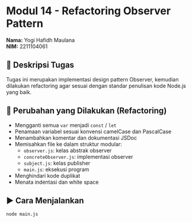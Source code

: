 # Modul 14 - Refactoring Observer Pattern

**Nama:** Yogi Hafidh Maulana  
**NIM:** 2211104061

## 📝 Deskripsi Tugas
Tugas ini merupakan implementasi design pattern Observer, kemudian dilakukan refactoring agar sesuai dengan standar penulisan kode Node.js yang baik.

## 🔧 Perubahan yang Dilakukan (Refactoring)
- Mengganti semua `var` menjadi `const` / `let`
- Penamaan variabel sesuai konvensi camelCase dan PascalCase
- Menambahkan komentar dan dokumentasi JSDoc
- Memisahkan file ke dalam struktur modular:
  - `observer.js`: kelas abstrak observer
  - `concreteObserver.js`: implementasi observer
  - `subject.js`: kelas publisher
  - `main.js`: eksekusi program
- Menghindari kode duplikat
- Menata indentasi dan white space

## ▶️ Cara Menjalankan

```bash
node main.js
